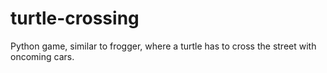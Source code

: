 # turtle-crossing
Python game, similar to frogger, where a turtle has to cross the street with oncoming cars.
